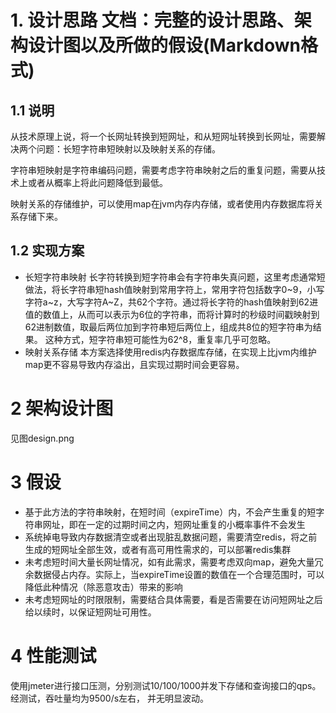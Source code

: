 # 1. 设计思路 文档：完整的设计思路、架构设计图以及所做的假设(Markdown格式)
## 1.1 说明
  从技术原理上说，将一个长网址转换到短网址，和从短网址转换到长网址，需要解决两个问题：长短字符串短映射以及映射关系的存储。
  
  字符串短映射是字符串编码问题，需要考虑字符串映射之后的重复问题，需要从技术上或者从概率上将此问题降低到最低。
  
  映射关系的存储维护，可以使用map在jvm内存内存储，或者使用内存数据库将关系存储下来。
  
## 1.2 实现方案
- 长短字符串映射
长字符转换到短字符串会有字符串失真问题，这里考虑通常短做法，将长字符串短hash值映射到常用字符上，常用字符包括数字0~9，小写字符a~z，大写字符A~Z，共62个字符。通过将长字符的hash值映射到62进值的数值上，从而可以表示为6位的字符串，而将计算时的秒级时间戳映射到62进制数值，取最后两位加到字符串短后两位上，组成共8位的短字符串为结果。
这种方式，短字符串短可能性为62^8，重复率几乎可忽略。
- 映射关系存储
本方案选择使用redis内存数据库存储，在实现上比jvm内维护map更不容易导致内存溢出，且实现过期时间会更容易。

# 2 架构设计图
见图design.png

# 3 假设
- 基于此方法的字符串映射，在短时间（expireTime）内，不会产生重复的短字符串网址，即在一定的过期时间之内，短网址重复的小概率事件不会发生
- 系统掉电导致内存数据清空或者出现脏乱数据问题，需要清空redis，将之前生成的短网址全部生效，或者有高可用性需求的，可以部署redis集群
- 未考虑短时间大量长网址情况，如有此需求，需要考虑双向map，避免大量冗余数据侵占内存。实际上，当expireTime设置的数值在一个合理范围时，可以降低此种情况（除恶意攻击）带来的影响
- 未考虑短网址的时限限制，需要结合具体需要，看是否需要在访问短网址之后给以续时，以保证短网址可用性。

# 4 性能测试
使用jmeter进行接口压测，分别测试10/100/1000并发下存储和查询接口的qps。
经测试，吞吐量均为9500/s左右， 并无明显波动。
